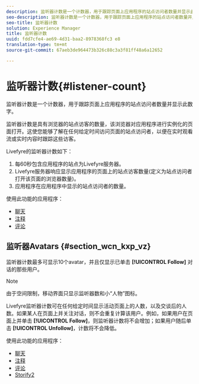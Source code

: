 ```yaml
---
description: 监听器计数是一个计数器，用于跟踪页面上应用程序的站点访问者数量并显示此数字。
seo-description: 监听器计数是一个计数器，用于跟踪页面上应用程序的站点访问者数量并显示此数字。
seo-title: 监听器计数
solution: Experience Manager
title: 监听器计数
uuid: fdd7cfe4-ae69-4d31-baa2-8978368fc3 e8
translation-type: tm+mt
source-git-commit: 67aeb3de964473b326c88c3a3f81ff48a6a12652

---
```



# 监听器计数{#listener-count}

监听器计数是一个计数器，用于跟踪页面上应用程序的站点访问者数量并显示此数字。

监听器计数是具有浏览器的站点访客的数量，该浏览器对应用程序进行实例化的页面打开。这使您能够了解在任何给定时间访问页面的站点访问者，以便在实时观看流或实时内容时跟踪这些访客。

Livefyre的监听器计数如下：

1. 每60秒包含应用程序的站点为Livefyre服务器。
1. Livefyre服务器响应显示应用程序的页面上的站点访客数量(定义为站点访问者打开该页面的浏览器数量)。
1. 应用程序在应用程序中显示的站点访问者的数量。

使用此功能的应用程序：

* [聊天](../c-about-apps/c-chat-app/c-chat-app.md#c_chat_app)
* [注释](/help/using/c-about-apps/c-comments/c-comments.md)
* [评论](../c-about-apps/c-reviews-app/c-reviews-app.md#c_reviews_app)

## 监听器Avatars {#section_wcn_kxp_vz}

监听器计数最多可显示10个avatar，并且仅显示已单击 **[!UICONTROL Follow]** 对话的那些用户。

>[!NOTE]
>
>由于空间限制，移动界面只显示监听器数和小“人物”图标。

Livefyre监听器计数可在任何给定时间显示活动页面上的人数，以及交谈后的人数。如果某人在页面上并关注对话，则不会重复计算该用户。例如，如果用户在页面上并单击 **[!UICONTROL Follow]**，则监听器计数将不会增加；如果用户随后单击 **[!UICONTROL Unfollow]**，计数将不会降低。

使用此功能的应用程序：

* [聊天](../c-about-apps/c-chat-app/c-chat-app.md#c_chat_app)
* [注释](/help/using/c-about-apps/c-comments/c-comments.md)
* [评论](../c-about-apps/c-reviews-app/c-reviews-app.md#c_reviews_app)
* [Storify2](../c-about-apps/c-storify2/c-storify2.md#c_storify2)

